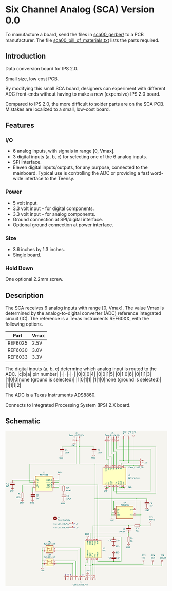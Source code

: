 # Six Channel Analog (SCA) Version 0.0

To manufacture a board, send the files in [sca00_gerber/](sca00_gerber/) to a PCB manufacturer. The file [sca00_bill_of_materials.txt](sca00_bill_of_materials.txt) lists the parts required.

## Introduction
Data conversion board for IPS 2.0.

Small size, low cost PCB.

By modifying this small SCA board, designers can experiment with different ADC front-ends without having to make a new (expensive) IPS 2.0 board.

Compared to IPS 2.0, the more difficult to solder parts are on the SCA PCB. Mistakes are localized to a small, low-cost board.

## Features

### I/O
* 6 analog inputs, with signals in range [0, Vmax].
* 3 digital inputs (a, b, c) for selecting one of the 6 analog inputs.
* SPI interface.
* Eleven digital inputs/outputs, for any purpose, connected to the mainboard. Typical use is controlling the ADC or providing a fast word-wide interface to the Teensy.

### Power
* 5 volt input.
* 3.3 volt input - for digital components.
* 3.3 volt input - for analog components.
* Ground connection at SPI/digital interface.
* Optional ground connection at power interface.

### Size
* 3.6 inches by 1.3 inches.
* Single board.

### Hold Down
One optional 2.2mm screw.

## Description
The SCA receives 6 analog inputs with range [0, Vmax]. The value Vmax is determined by the analog-to-digital converter (ADC) reference integrated circuit (IC). The reference is a Texas Instruments REF60XX, with the following options.

| Part | Vmax |
| - | - |
| REF6025 | 2.5V
| REF6030 | 3.0V
| REF6033 | 3.3V

The digital inputs (a, b, c) determine which analog input is routed to the ADC.
|c|b|a| pin number|
|-|-|-|-|
|0|0|0|4|
|0|0|1|5|
|0|1|0|6|
|0|1|1|3|
|1|0|0|none (ground is selected)|
|1|0|1|1|
|1|1|0|none (ground is selected)|
|1|1|1|2|

The ADC is a Texas Instruments ADS8860.

Connects to Integrated Processing System (IPS) 2.X board.

## Schematic
![sca00_schematic](sca00_schematic.png)